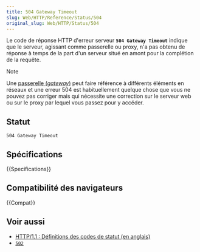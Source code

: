 ```yaml
---
title: 504 Gateway Timeout
slug: Web/HTTP/Reference/Status/504
original_slug: Web/HTTP/Status/504
---
```


Le code de réponse HTTP d'erreur serveur **`504 Gateway Timeout`** indique que le serveur, agissant comme passerelle ou proxy, n'a pas obtenu de réponse à temps de la part d'un serveur situé en amont pour la complétion de la requête.

> [!NOTE]
> Une [passerelle (<i lang="en">gateway</i>)](<https://fr.wikipedia.org/wiki/Passerelle_(informatique)>) peut faire référence à différents éléments en réseaux et une erreur 504 est habituellement quelque chose que vous ne pouvez pas corriger mais qui nécessite une correction sur le serveur web ou sur le proxy par lequel vous passez pour y accéder.

## Statut

```
504 Gateway Timeout
```

## Spécifications

{{Specifications}}

## Compatibilité des navigateurs

{{Compat}}

## Voir aussi

- [HTTP/1.1&nbsp;: Définitions des codes de statut (en anglais)](https://www.w3.org/Protocols/rfc2616/rfc2616-sec10.html)
- [`502`](/fr/docs/Web/HTTP/Reference/Status/502)
